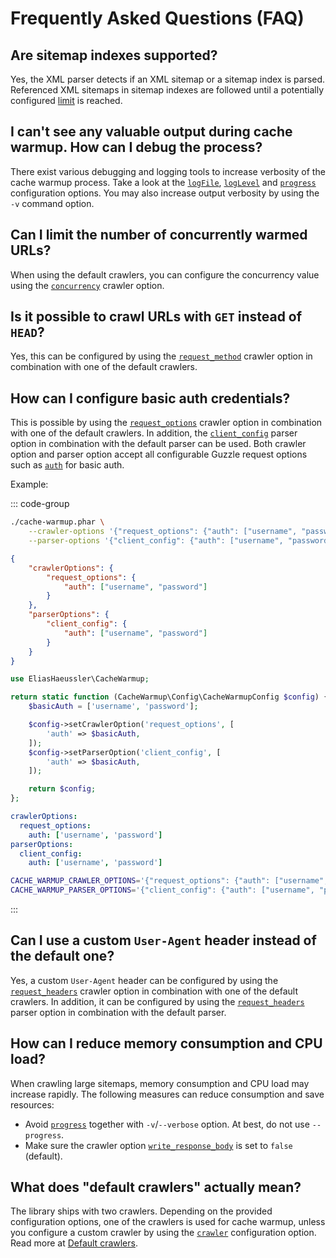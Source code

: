 # Frequently Asked Questions (FAQ)

## Are sitemap indexes supported?

Yes, the XML parser detects if an XML sitemap or a sitemap index is parsed.
Referenced XML sitemaps in sitemap indexes are followed until a potentially
configured [limit](config-reference/limit.md) is reached.

## I can't see any valuable output during cache warmup. How can I debug the process?

There exist various debugging and logging tools to increase verbosity of the
cache warmup process. Take a look at the [`logFile`](config-reference/log-file.md),
[`logLevel`](config-reference/log-level.md) and [`progress`](config-reference/progress.md)
configuration options. You may also increase output verbosity by using the `-v`
command option.

## Can I limit the number of concurrently warmed URLs?

When using the default crawlers, you can configure the concurrency value using
the [`concurrency`](config-reference/crawler-options.md#concurrency) crawler option.

## Is it possible to crawl URLs with `GET` instead of `HEAD`?

Yes, this can be configured by using the [`request_method`](config-reference/crawler-options.md#request-method)
crawler option in combination with one of the default crawlers.

## How can I configure basic auth credentials?

This is possible by using the [`request_options`](config-reference/crawler-options.md#request-options)
crawler option in combination with one of the default crawlers. In addition,
the [`client_config`](config-reference/parser-options.md#client-config) parser
option in combination with the default parser can be used. Both crawler option
and parser option accept all configurable Guzzle request options such as
[`auth`](https://docs.guzzlephp.org/en/stable/request-options.html#auth) for
basic auth.

Example:

::: code-group

```bash [CLI]
./cache-warmup.phar \
    --crawler-options '{"request_options": {"auth": ["username", "password"]}}' \
    --parser-options '{"client_config": {"auth": ["username", "password"]}}'
```

```json [JSON]
{
    "crawlerOptions": {
        "request_options": {
            "auth": ["username", "password"]
        }
    },
    "parserOptions": {
        "client_config": {
            "auth": ["username", "password"]
        }
    }
}
```

```php [PHP]
use EliasHaeussler\CacheWarmup;

return static function (CacheWarmup\Config\CacheWarmupConfig $config) {
    $basicAuth = ['username', 'password'];

    $config->setCrawlerOption('request_options', [
        'auth' => $basicAuth,
    ]);
    $config->setParserOption('client_config', [
        'auth' => $basicAuth,
    ]);

    return $config;
};
```

```yaml [YAML]
crawlerOptions:
  request_options:
    auth: ['username', 'password']
parserOptions:
  client_config:
    auth: ['username', 'password']
```

```bash [.env]
CACHE_WARMUP_CRAWLER_OPTIONS='{"request_options": {"auth": ["username", "password"]}}'
CACHE_WARMUP_PARSER_OPTIONS='{"client_config": {"auth": ["username", "password"]}}'
```

:::

## Can I use a custom `User-Agent` header instead of the default one?

Yes, a custom `User-Agent` header can be configured by using the
[`request_headers`](config-reference/crawler-options.md#request-headers) crawler
option in combination with one of the default crawlers. In addition,
it can be configured by using the
[`request_headers`](config-reference/parser-options.md#request-headers) parser
option in combination with the default parser.

## How can I reduce memory consumption and CPU load?

When crawling large sitemaps, memory consumption and CPU load may increase rapidly.
The following measures can reduce consumption and save resources:

* Avoid [`progress`](config-reference/progress.md) together with `-v`/`--verbose`
  option. At best, do not use `--progress`.
* Make sure the crawler option
  [`write_response_body`](config-reference/crawler-options.md#write-response-body)
  is set to `false` (default).

## What does "default crawlers" actually mean?

The library ships with two crawlers. Depending on the provided configuration options,
one of the crawlers is used for cache warmup, unless you configure a custom crawler
by using the [`crawler`](config-reference/crawler.md) configuration option. Read more
at [Default crawlers](api/index.md#default-crawlers).
